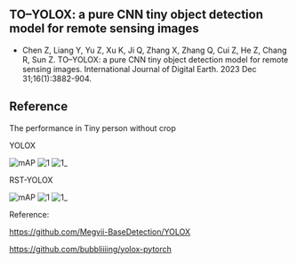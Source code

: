 ## TO–YOLOX: a pure CNN tiny object detection model for remote sensing images

- Chen Z, Liang Y, Yu Z, Xu K, Ji Q, Zhang X, Zhang Q, Cui Z, He Z, Chang R, Sun Z. TO–YOLOX: a pure CNN tiny object detection model for remote sensing images. International Journal of Digital Earth. 2023 Dec 31;16(1):3882-904.

## Reference
The performance in Tiny person without crop



YOLOX



![mAP](https://user-images.githubusercontent.com/72426381/180340210-cbc493f9-1e9d-48cc-9f81-75c605b7f5b4.png)
![1](https://user-images.githubusercontent.com/72426381/180340335-11a13fd2-6f94-443b-b325-a0b137b0bb80.jpg)
![1_](https://user-images.githubusercontent.com/72426381/180340386-9a627b52-09fe-4a1a-92bb-5f0aa0fbf62d.jpg)



RST-YOLOX




![mAP](https://github.com/Yu-zhengbo/TO-YOLOX/assets/72426381/869485f7-a77b-498e-9bfb-72ae98d671fe)
![1](https://user-images.githubusercontent.com/72426381/180340432-e3540bc4-c651-4924-8b2f-336164da2fa6.jpg)
![1_](https://user-images.githubusercontent.com/72426381/180340371-9fd4ca23-b5a6-4547-8fa7-e633cf27f463.jpg)


Reference:



https://github.com/Megvii-BaseDetection/YOLOX



https://github.com/bubbliiiing/yolox-pytorch


